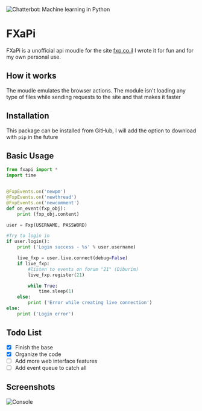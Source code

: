 ![Chatterbot: Machine learning in Python](https://i.imgur.com/42kJunI.png)

# FXaPi

FXaPi is a unofficial api moudle for the site [fxp.co.il](https://www.fxp.co.il)
I wrote it for fun and for my own personal use.

## How it works

The moudle emulates the browser actions.
The module isn't loading any type of files while sending requests to the site and that makes it faster 

## Installation

This package can be installed from GitHub, I will add the option to download with ```pip``` in the future

## Basic Usage
```python
from fxapi import *
import time


@FxpEvents.on('newpm')
@FxpEvents.on('newthread')
@FxpEvents.on('newcomment')
def on_event(fxp_obj):
	print (fxp_obj.content)

user = Fxp(USERNAME, PASSWORD)

#Try to login in
if user.login():
	print ('Login success - %s' % user.username)

	live_fxp = user.live.connect(debug=False)
	if live_fxp:
		#listen to events on forum "21" (Diburim)
		live_fxp.register(21)

		while True:
			time.sleep(1)
	else:
		print ('Error while creating live connection')
else:
	print ('Login error')
```

## Todo List
- [x] Finish the base
- [X] Organize the code
- [ ] Add more web interface features
- [ ] Add event queue to catch all 

## Screenshots
![Console](https://image.prntscr.com/image/_ZhGSXDmTPquViv0wQOgUA.png)